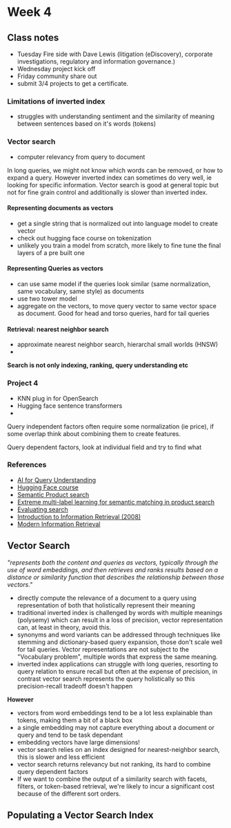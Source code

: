 # Week 4

## Class notes

- Tuesday Fire side with Dave Lewis (litigation (eDiscovery), corporate investigations, regulatory and information governance.)
- Wednesday project kick off
- Friday community share out
- submit 3/4 projects to get a certificate.

### Limitations of inverted index

- struggles with understanding sentiment and the similarity of meaning between sentences based on it's words (tokens)

### Vector search

- computer relevancy from query to document

In long queries, we might not know which words can be removed, or how to expand a query. However inverted index can sometimes do very well, ie looking for specific information. Vector search is good at general topic but not for fine grain control and additionally is slower than inverted index.

#### Representing documents as vectors

- get a single string that is normalized out into language model to create vector
- check out hugging face course on tokenization
- unlikely you train a model from scratch, more likely to fine tune the final layers of a pre built one

#### Representing Queries as vectors

- can use same model if the queries look similar (same normalization, same vocabulary, same style) as documents
- use two tower model
- aggregate on the vectors, to move query vector to same vector space as document. Good for head and torso queries, hard for tail queries

#### Retrieval: nearest neighbor search

- approximate nearest neighbor search, hierarchal small worlds (HNSW)
- 

**Search is not only indexing, ranking, query understanding etc**

### Project 4

- KNN plug in for OpenSearch
- Hugging face sentence transformers
- 

Query independent factors often require some normalization (ie price), if some overlap think about combining them to create features.

Query dependent factors, look at individual field and try to find what 

### References

- [AI for Query Understanding](https://dtunkelang.medium.com/ai-for-query-understanding-d8c073095fff)
- [Hugging Face course](https://huggingface.co/course/chapter0/1?fw=pt)
- [Semantic Product search](https://arxiv.org/pdf/1907.00937.pdf)
- [Extreme multi-label learning for semantic matching in product search](https://arxiv.org/abs/2106.12657)
- [Evaluating search](https://dtunkelang.medium.com/evaluating-good-search-part-i-measure-it-5507b2dbf4f6)
- [Introduction to Information Retrieval (2008)](https://nlp.stanford.edu/IR-book/information-retrieval-book.html)
- [Modern Information Retrieval](https://www.amazon.com/Modern-Information-Retrieval-Concepts-Technology-dp-0321416910/dp/0321416910/ref=dp_ob_title_bk)


## Vector Search

*"represents both the content and queries as vectors, typically through the use of word embeddings, and then retrieves and ranks results based on a distance or similarity function that describes the relationship between those vectors."*

- directly compute the relevance of a document to a query using representation of both that holistically represent their meaning
- traditional inverted index is challenged by words with multiple meanings (polysemy) which can result in a loss of precision, vector representation can, at least in theory, avoid this.
- synonyms and word variants can be addressed through techniques like stemming and dictionary-based query expansion, those don't scale well for tail queries. Vector representations are not subject to the "Vocabulary problem", multiple words that express the same meaning.
- inverted index applications can struggle with long queries, resorting to query relation to ensure recall but often at the expense of precision, in contrast vector search represents the query holistically so this precision-recall tradeoff doesn't happen

**However**

- vectors from word embeddings tend to be a lot less explainable than tokens, making them a bit of a black box
- a single embedding may not capture everything about a document or query and tend to be task dependant
- embedding vectors have large dimensions!
- vector search relies on an index designed for nearest-neighbor search, this is slower and less efficient
- vector search returns relevancy but not ranking, its hard to combine query dependent factors
- If we want to combine the output of a similarity search with facets, filters, or token-based retrieval, we're likely to incur a significant cost because of the different sort orders.

## Populating a Vector Search Index
